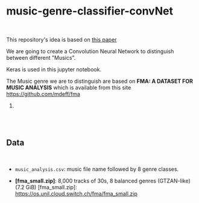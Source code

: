 # music-genre-classifier-convNet

</br>

This repository's idea is based on [this paper](https://arxiv.org/pdf/1608.04363.pdf)

We are going to create a Convolution Neural Network to distinguish between different "Musics".

Keras is used in this jupyter notebook.

The Music genre we are to distinguish are based on **FMA: A DATASET FOR MUSIC ANALYSIS** which is available from this site <https://github.com/mdeff/fma>


1. 


</br>

</br>

## Data

</br>

* `music_analysis.csv`: music file name followed by 8 genre classes.

* **[fma_small.zip]**: 8,000 tracks of 30s, 8 balanced genres (GTZAN-like) (7.2 GiB)
[fma_small.zip]: https://os.unil.cloud.switch.ch/fma/fma_small.zip
